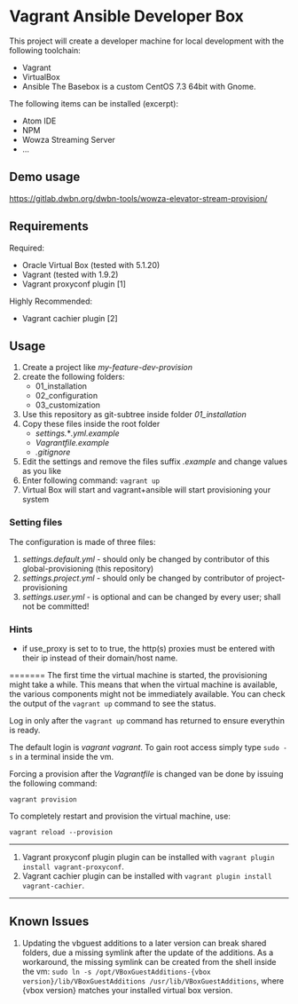 # Vagrant Ansible Developer Box

This project will create a developer machine for local development with the following toolchain:
* Vagrant
* VirtualBox
* Ansible
The Basebox is a custom CentOS 7.3 64bit with Gnome.

The following items can be installed (excerpt):

* Atom IDE
* NPM
* Wowza Streaming Server
* ...


## Demo usage
https://gitlab.dwbn.org/dwbn-tools/wowza-elevator-stream-provision/

## Requirements

Required:
* Oracle Virtual Box (tested with 5.1.20)
* Vagrant (tested with 1.9.2)
* Vagrant proxyconf plugin [1]

Highly Recommended:
* Vagrant cachier plugin [2]


## Usage
1. Create a project like *my-feature-dev-provision*
2. create the following folders:
    * 01_installation
    * 02_configuration
    * 03_customization
3. Use this repository as git-subtree inside folder *01_installation*
4. Copy these files inside the root folder
    * *settings.***.yml.example*
    * *Vagrantfile.example*
    * *.gitignore*
5. Edit the settings and remove the files suffix *.example* and change values as you like 
3. Enter following command: `vagrant up`
4. Virtual Box will start and vagrant+ansible will start provisioning your system

### Setting files
The configuration is made of three files:
1. *settings.default.yml* - should only be changed by contributor of this global-provisioning (this repository)
2. *settings.project.yml* - should only be changed by contributor of project-provisioning
3. *settings.user.yml* - is optional and can be changed by every user; shall not be committed!


### Hints
* if use_proxy is set to to true, the http(s) proxies must be entered with their ip instead of their domain/host name.


=======
The first time the virtual machine is started, the provisioning might take a 
while. This means that when the virtual machine is available, the various 
components might not be immediately available. You can
check the output of the `vagrant up` command to see the status.

Log in only after the `vagrant up` command has returned to ensure everythin is ready.

The default login is *vagrant* *vagrant*. To gain root access simply type `sudo -s` in a terminal inside the vm.

Forcing a provision after the *Vagrantfile* is changed van be done by issuing the
following command:

    vagrant provision

To completely restart and provision the virtual machine, use:

    vagrant reload --provision

--------------------------------------------------------------------------------------
1. Vagrant proxyconf plugin plugin can be installed with `vagrant plugin install vagrant-proxyconf`.
2. Vagrant cachier plugin can be installed with `vagrant plugin install vagrant-cachier`.

--------------------------------------------------------------------------------------

## Known Issues
1. Updating the vbguest additions to a later version can break shared folders, due a missing symlink after the update of the additions.
As a workaround, the missing symlink can be created from the shell inside the vm: `sudo ln -s /opt/VBoxGuestAdditions-{vbox version}/lib/VBoxGuestAdditions /usr/lib/VBoxGuestAdditions`, where {vbox version} matches your installed virtual box version.
